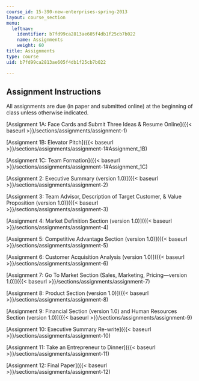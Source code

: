 ```yaml
---
course_id: 15-390-new-enterprises-spring-2013
layout: course_section
menu:
  leftnav:
    identifier: b7fd99ca2813ae605f4db1f25cb7b022
    name: Assignments
    weight: 60
title: Assignments
type: course
uid: b7fd99ca2813ae605f4db1f25cb7b022

---
```


Assignment Instructions
-----------------------

All assignments are due (in paper and submitted online) at the beginning of class unless otherwise indicated.

[Assignment 1A: Face Cards and Submit Three Ideas & Resume Online]({{< baseurl >}}/sections/assignments/assignment-1)

[Assignment 1B: Elevator Pitch]({{< baseurl >}}/sections/assignments/assignment-1#Assignment_1B)

[Assignment 1C: Team Formation]({{< baseurl >}}/sections/assignments/assignment-1#Assignment_1C)

[Assignment 2: Executive Summary (version 1.0)]({{< baseurl >}}/sections/assignments/assignment-2)

[Assignment 3: Team Advisor, Description of Target Customer, & Value Proposition (version 1.0)]({{< baseurl >}}/sections/assignments/assignment-3)

[Assignment 4: Market Definition Section (version 1.0)]({{< baseurl >}}/sections/assignments/assignment-4)

[Assignment 5: Competitive Advantage Section (version 1.0)]({{< baseurl >}}/sections/assignments/assignment-5)

[Assignment 6: Customer Acquisition Analysis (version 1.0)]({{< baseurl >}}/sections/assignments/assignment-6)

[Assignment 7: Go To Market Section (Sales, Marketing, Pricing—version 1.0)]({{< baseurl >}}/sections/assignments/assignment-7)

[Assignment 8: Product Section (version 1.0)]({{< baseurl >}}/sections/assignments/assignment-8)

[Assignment 9: Financial Section (version 1.0) and Human Resources Section (version 1.0)]({{< baseurl >}}/sections/assignments/assignment-9)

[Assignment 10: Executive Summary Re-write]({{< baseurl >}}/sections/assignments/assignment-10)

[Assignment 11: Take an Entrepreneur to Dinner]({{< baseurl >}}/sections/assignments/assignment-11)

[Assignment 12: Final Paper]({{< baseurl >}}/sections/assignments/assignment-12)